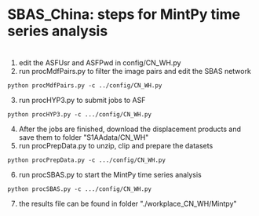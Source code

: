 # SBAS_China: steps for MintPy time series analysis
# 

1. edit the ASFUsr and ASFPwd in config/CN_WH.py
2. run procMdfPairs.py to filter the image pairs and edit the SBAS network
<pre><code>python procMdfPairs.py -c ../config/CN_WH.py</code></pre>
3. run procHYP3.py to submit jobs to ASF
<pre><code>python procHYP3.py -c .../config/CN_WH.py</code></pre>
4. After the jobs are finished, download the displacement products and save them to folder "S1AAdata/CN_WH"
5. run procPrepData.py to unzip, clip and prepare the datasets
<pre><code>python procPrepData.py -c .../config/CN_WH.py</code></pre> 
6. run procSBAS.py to start the MintPy time series analysis
<pre><code>python procSBAS.py -c .../config/CN_WH.py</code></pre> 
7. the results file can be found in folder "./workplace_CN_WH/Mintpy"
